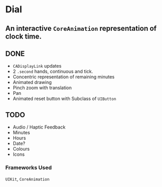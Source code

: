 #  Dial

## An interactive `CoreAnimation` representation of clock time.

## DONE
* `CADisplayLink` updates
* 2 `.second` hands, continuous and tick.
*  Concentric representation of remaining minutes
* Animated drawing
* Pinch zoom with translation
* Pan
* Animated reset button with Subclass of `UIButton`

## TODO
* Audio / Haptic Feedback
* Minutes
* Hours
* Date?
* Colours
* Icons

### Frameworks Used
`UIKit`, `CoreAnimation`

